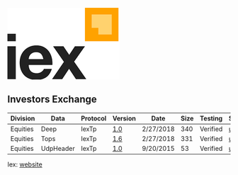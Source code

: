 [![Iex](https://github.com/Open-Markets-Initiative/Directory/blob/master/Images/Iex.png)](https://iextrading.com/)


## Investors Exchange

| Division | Data | Protocol | Version | Date | Size | Testing | Specification |
| --- | --- | --- | --- | --- | --- | --- | --- |
| Equities | Deep | IexTp | [1.0][Iex.Equities.Deep.IexTp.v1.0.Structs] | 2/27/2018 | 340 | Verified | [url][Iex.Equities.Deep.IexTp.v1.0.Url] - [pdf][Iex.Equities.Deep.IexTp.v1.0.Pdf] |
| Equities | Tops | IexTp | [1.6][Iex.Equities.Tops.IexTp.v1.6.Structs] | 2/27/2018 | 331 | Verified | [url][Iex.Equities.Tops.IexTp.v1.6.Url] - [pdf][Iex.Equities.Tops.IexTp.v1.6.Pdf] |
| Equities | UdpHeader | IexTp | [1.0][Iex.Equities.UdpHeader.IexTp.v1.0.Structs] | 9/20/2015 | 53 | Verified | [url][Iex.Equities.UdpHeader.IexTp.v1.0.Url] - [pdf][Iex.Equities.UdpHeader.IexTp.v1.0.Pdf] |


Iex: [website](https://iextrading.com/ "Go to Investors Exchange")


[Iex.Equities.Deep.IexTp.v1.0.Structs]: https://github.com/Open-Markets-Initiative/CSharp.Packed.Structs/blob/master/Iex/Iex.Equities.Deep.IexTp.v1.0.cs "Iex Equities Deep IexTp v1.0 C# Parsers Source File"
[Iex.Equities.Deep.IexTp.v1.0.Url]: https://iextrading.com/trading/market-data/ "Specification url"
[Iex.Equities.Deep.IexTp.v1.0.Pdf]: https://github.com/Open-Markets-Initiative/Directory/blob/master/Specifications/Iex/Iex.Equities.Deep.IexTp.v1.0.pdf "Investors Exchange 1.0 Pdf"
[Iex.Equities.Tops.IexTp.v1.6.Structs]: https://github.com/Open-Markets-Initiative/CSharp.Packed.Structs/blob/master/Iex/Iex.Equities.Tops.IexTp.v1.6.cs "Iex Equities Tops IexTp v1.6 C# Parsers Source File"
[Iex.Equities.Tops.IexTp.v1.6.Url]: https://iextrading.com/trading/market-data/ "Specification url"
[Iex.Equities.Tops.IexTp.v1.6.Pdf]: https://github.com/Open-Markets-Initiative/Directory/blob/master/Specifications/Iex/Iex.Equities.Tops.IexTp.v1.6.pdf "Investors Exchange 1.6 Pdf"
[Iex.Equities.UdpHeader.IexTp.v1.0.Structs]: https://github.com/Open-Markets-Initiative/CSharp.Packed.Structs/blob/master/Iex/Iex.Equities.UdpHeader.IexTp.v1.0.cs "Iex Equities UdpHeader IexTp v1.0 C# Parsers Source File"
[Iex.Equities.UdpHeader.IexTp.v1.0.Url]: https://iextrading.com/trading/market-data/ "Specification url"
[Iex.Equities.UdpHeader.IexTp.v1.0.Pdf]: https://github.com/Open-Markets-Initiative/Directory/blob/master/Specifications/Iex/Iex.Equities.IexTp.v1.0.pdf "Investors Exchange 1.0 Pdf"
